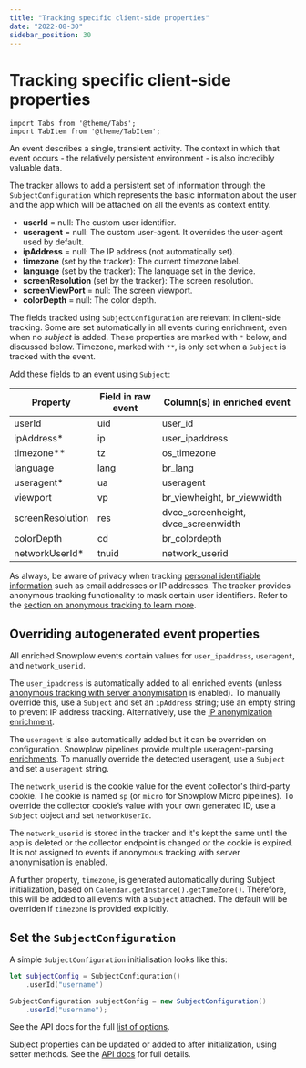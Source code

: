 ```yaml
---
title: "Tracking specific client-side properties"
date: "2022-08-30"
sidebar_position: 30
---
```


# Tracking specific client-side properties

```mdx-code-block
import Tabs from '@theme/Tabs';
import TabItem from '@theme/TabItem';
```

An event describes a single, transient activity. The context in which that event occurs - the relatively persistent environment - is also incredibly valuable data.

The tracker allows to add a persistent set of information through the `SubjectConfiguration` which represents the basic information about the user and the app which will be attached on all the events as context entity.

- **userId** = null: The custom user identifier.
- **useragent** = null: The custom user-agent. It overrides the user-agent used by default.
- **ipAddress** = null: The IP address (not automatically set).
- **timezone** (set by the tracker): The current timezone label.
- **language** (set by the tracker): The language set in the device.
- **screenResolution** (set by the tracker): The screen resolution.
- **screenViewPort** = null: The screen viewport.
- **colorDepth** = null: The color depth.

The fields tracked using `SubjectConfiguration` are relevant in client-side tracking. Some are set automatically in all events during enrichment, even when no _subject_ is added. These properties are marked with `*` below, and discussed below. Timezone, marked with `**`, is only set when a `Subject` is tracked with the event.

Add these fields to an event using `Subject`:

| Property         | Field in raw event | Column(s) in enriched event         |
| ---------------- | ------------------ | ----------------------------------- |
| userId           | uid                | user_id                             |
| ipAddress\*      | ip                 | user_ipaddress                      |
| timezone\*\*     | tz                 | os_timezone                         |
| language         | lang               | br_lang                             |
| useragent\*      | ua                 | useragent                           |
| viewport         | vp                 | br_viewheight, br_viewwidth         |
| screenResolution | res                | dvce_screenheight, dvce_screenwidth |
| colorDepth       | cd                 | br_colordepth                       |
| networkUserId\*  | tnuid              | network_userid                      |

As always, be aware of privacy when tracking [personal identifiable information](https://snowplow.io/blog/2020/09/06/user-identification-and-privacy/) such as email addresses or IP addresses.
The tracker provides anonymous tracking functionality to mask certain user identifiers. Refer to the [section on anonymous tracking to learn more](../anonymous-tracking/index.md).

## Overriding autogenerated event properties

All enriched Snowplow events contain values for `user_ipaddress`, `useragent`, and `network_userid`.

The `user_ipaddress` is automatically added to all enriched events (unless [anonymous tracking with server anonymisation](../anonymous-tracking/index.md) is enabled). To manually override this, use a `Subject` and set an `ipAddress` string; use an empty string to prevent IP address tracking. Alternatively, use the [IP anonymization enrichment](https://docs.snowplow.io/docs/enriching-your-data/available-enrichments/ip-anonymization-enrichment/).

The `useragent` is also automatically added but it can be overriden on configuration. Snowplow pipelines provide multiple useragent-parsing [enrichments](https://docs.snowplow.io/docs/enriching-your-data/available-enrichments/). To manually override the detected useragent, use a `Subject` and set a `useragent` string.

The `network_userid` is the cookie value for the event collector's third-party cookie. The cookie is named `sp` (or `micro` for Snowplow Micro pipelines). To override the collector cookie’s value with your own generated ID, use a `Subject` object and set `networkUserId`.

The `network_userid` is stored in the tracker and it's kept the same until the app is deleted or the collector endpoint is changed or the cookie is expired. It is not assigned to events if anonymous tracking with server anonymisation is enabled.

A further property, `timezone`, is generated automatically during Subject initialization, based on `Calendar.getInstance().getTimeZone()`. Therefore, this will be added to all events with a `Subject` attached. The default will be overriden if `timezone` is provided explicitly.

## Set the `SubjectConfiguration`

A simple `SubjectConfiguration` initialisation looks like this:

<Tabs groupId="platform">
  <TabItem value="ios" label="iOS" default>

```swift
let subjectConfig = SubjectConfiguration()
    .userId("username")
```

  </TabItem>
  <TabItem value="android" label="Android">

```java
SubjectConfiguration subjectConfig = new SubjectConfiguration()
    .userId("username");
```

  </TabItem>
</Tabs>

See the API docs for the full [list of options](https://docs.snowplow.io/snowplow-android-tracker/classcom_1_1snowplowanalytics_1_1snowplow_1_1configuration_1_1_subject_configuration.html).

Subject properties can be updated or added to after initialization, using setter methods. See the [API docs](https://docs.snowplow.io/snowplow-android-tracker/classcom_1_1snowplowanalytics_1_1snowplow_1_1internal_1_1tracker_1_1_subject.html) for full details.
